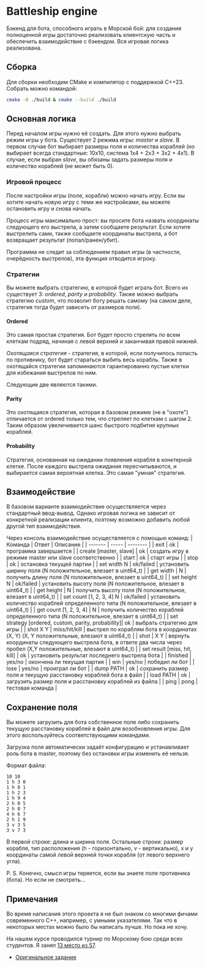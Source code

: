 # Battleship engine

Бэкенд для бота, способного играть в Морской бой: для создания полноценной игры достаточно реализовать клиентскую часть и обеспечить взаимодействие с бэкендом. Вся игровая логика реализована.

## Сборка
Для сборки необходим CMake и компилятор с поддержкой C++23. Собрать можно командой:
```bash
cmake -B ./build & cmake --build ./build
```

## Основная логика
Перед началом игры нужно её создать. Для этого нужно выбрать режим игры у бота. Существует 2 режима игры: *master* и *slave*. В первом случае бот выбирает размеры поля и количества кораблей (но выбирает всегда стандартные: 10x10, система 1x4 + 2x3 + 3x2 + 4x1). В случае, если выбран *slave*, вы обязаны задать размеры поля и количество кораблей (не может быть 0).

### Игровой процесс
После настройки игры (поле, корабли) можно начать игру. Если вы хотите начать новую игру с теми же настройками, вы можете остановить игру и снова начать.

Процесс игры максимально прост: вы просите бота назвать координаты следующего его выстрела, а затем сообщаете результат. Если хотите выстрелить сами, также сообщаете координаты выстрела, а бот возвращает результат (попал/ранен/убит).

Программа не следит за соблюдением правил игры (в частности, очерёдность выстрелов), эта функция отводится игроку.

### Стратегии
Вы можете выбрать стратегию, в которой будет играть бот. Всего их существует 3: *ordered*, *parity* и *probability*. Также можно выбрать стратегию *custom*, что позволит боту решать самому (на самом деле, стратегия тогда будет зависеть от размеров поля).

#### Ordered
Это самая простая стратегия. Бот будет просто стрелять по всем клеткам подряд, начиная с левой верхней и заканчивая правой нижней.

*Охотящаяся стратегия* - стратегия, в которой, если получилось попасть по противнику, бот будет стараться выбить весь корабль. Также в охотящайся стратегии запоминаются гарантированно пустые клетки для избежания выстрелов по ним.

Следующие две являются такими.

#### Parity
Это охотящаяся стратегия, которая в базовом режиме (не в "охоте") отличается от ordered только тем, что стреляет по клеткам с шагом 2. Таким образом увеличивается шанс быстрого подбития крупных кораблей.

#### Probability
Стратегия, основанная на ожидании появления корабля в конктерной клетке. После каждого выстрела ожидания пересчитываются, и выбирается самая вероятная клетка. Это самая "умная" стратегия.

## Взаимодействие
В базовом варианте взаимодействие осуществляется через стандартный ввод-вывод. Однако игровая логика не зависит от конкретной реализации клиента, поэтому возможно добавить любой другой тип взаимодействия.

Через консоль взаимодействие осуществляется с помощью команд:
| Команда                      | Ответ          | Описание |
| -------                      | -----          | --------                                    |
| exit                         |  ok            |   программа завершается                     |
| create [master, slave]       |  ok            |   создать игру в режиме master или slave соответственно       |
| start                        |  ok            |   старт игры                     |
| stop                         |  ok            |   остановка текущей партии       |
| set width  N                 |  ok/failed     |   установить ширину поля (N положительное, влезает в uint64_t)       |
| get width                    |  N             |   получить длину поля  (N положительное, влезает в uint64_t)      |
| set height N                 |  ok/failed     |   установить высоту поля (N положительное, влезает в uint64_t)        |
| get height                   |  N             |   получить высоту поля  (N положительное, влезает в uint64_t)      |
| set count [1, 2, 3, 4]  N    |  ok/failed     |   установить количество кораблей определенного типа (N положительное, влезает в uint64_t)        |
| get count [1, 2, 3, 4]       |  N             |   получить количество кораблей определенного типа (N положительное, влезает в uint64_t)        |
| set strategy [ordered, custom, parity, probability]|  ok            |   выбрать стратегию для игры        |
| shot X Y                     |  miss/hit/kill |   выстрел по кораблям бота в координатах (X, Y) (X, Y положительные, влезают в uint64_t)      | 
| shot                         |  X Y           |   вернуть координаты следующего выстрела бота, в ответе два числа через пробел  (X,Y положительные, влезают в uint64_t)       |
| set result [miss, hit, kill]                     |  ok        |   установить результат последнего выстрела бота       |
| finished                     |  yes/no        |   окончена ли текущая партия       |
| win                          |  yes/no        |   победил ли бот       |
| lose                         |  yes/no        |   проиграл ли бот       |
| dump PATH                    |  ok            |   сохранить размер поля и текущую расстановку кораблей бота в файл        |
| load PATH                    |  ok            |   загрузить размер поля и расстановку кораблей из файла      |
| ping                         |  pong          |   тестовая команда                          |


## Сохранение поля
Вы можете загрузить для бота собственное поле либо сохранить текущую расстановку кораблей в файл для возобновления игры. Для этого воспользуйтесь соответствующими командами.

Загрузка поля автоматически задаёт конфигурацию и устанавливает роль бота в master, поэтому без остановки игры изменить её нельзя.

Формат файла:
```
10 10
1 h 3 0
1 h 8 1
1 h 2 3
1 h 9 4
2 h 0 5
2 h 0 7
4 h 6 7
2 h 1 9
3 v 3 5
3 v 7 3
```
В первой строке: длина и ширина поля.
Остальные строки: размер корабля, тип расположения (h - горизонтально, v - вертикально), x и y координаты самой левой верхней точки корабля (от левого верхнего угла).

P. S. Конечно, смысл игры теряется, если вы знаете поле противника (бота). Но если не смотреть...

## Примечания
Во время написания этого проекта я не был знаком со многими фичами современного C++, например, с умными указателями. Так что в некоторых местах можно было бы написать лучше. Но пока не хочу.

На нашем курсе проводился турнир по Морскому бою среди всех студентов. Я занял [13 место из 57](https://docs.google.com/spreadsheets/d/1cczS6qZeuPLAA_t2Tx2bU086r6r0xfqchPo1ZK2ZJc4/edit?gid=2095339941#gid=2095339941).

* [Оригинальное задание](original_task.md)
